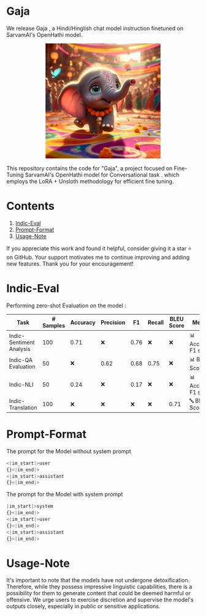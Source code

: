 # Gaja

We release Gaja , a Hindi/Hinglish chat model instruction finetuned on SarvamAI's OpenHathi model.

<p align="center">
  <img src="asset\Dariava.jpg" alt="Gajendra is a Hindi/Hinglish instruction-tuned model based on different instruct datasets." style="width: 45%; min-width: 300px;">
</p>


This repository contains the code for  "Gaja", a project focused on Fine-Tuning SarvamAI's OpenHathi model for Conversational task . which employs the LoRA + Unsloth methodology for efficient fine tuning. 

# Contents 
1) [Indic-Eval](#indic-eval)
2) [Prompt-Format](#prompt-format)
2) [Usage-Note](#usage-note)


If you appreciate this work and found it helpful, consider giving it a star ⭐️ on GitHub. Your support motivates me to continue improving and adding new features. Thank you for your encouragement!

# Indic-Eval
Performing zero-shot Evaluation on the model : 

| Task                   | # Samples | Accuracy | Precision | F1   | Recall | BLEU Score | Metrics                    |
|------------------------|-----------|----------|-----------|------|--------|------------|----------------------------|
| Indic-Sentiment Analysis | 100      | 0.71     | ❌        | 0.76 | ❌     | ❌          | 📊 Accuracy, F1 score       |
| Indic-QA Evaluation     | 50       | ❌       | 0.62      | 0.68 | 0.75   | ❌          | 📊 Bert Score               |
| Indic-NLI               | 50       | 0.24     | ❌        | 0.17 | ❌     | ❌          | 📊 Accuracy, F1 score       |
| Indic-Translation       | 100       | ❌       | ❌        | ❌   | ❌     | 0.71       | 🔤 BLEU Score               |




# Prompt-Format

The prompt for the Model without system prompt 
```python
<|im_start|>user
{}<|im_end|> 
<|im_start|>assistant
{}<|im_end|> 
```
The prompt for the Model with system prompt 
```python
|im_start|>system
{}<|im_end|> 
<|im_start|>user
{}<|im_end|> 
<|im_start|>assistant
{}<|im_end|> 
```

# Usage-Note
It's important to note that the models have not undergone detoxification. Therefore, while they possess impressive linguistic capabilities, there is a possibility for them to generate content that could be deemed harmful or offensive. We urge users to exercise discretion and supervise the model's outputs closely, especially in public or sensitive applications.
